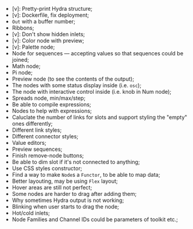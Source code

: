 
* [v]: Pretty-print Hydra structure;
* [v]: Dockerfile, fix deployment;
* `Out` with a buffer number;
* Ribbons;
* [v]: Don't show hidden inlets;
* [v]: Color node with preview;
* [v]: Palette node;
* Node for sequences — accepting values so that sequences could be joined;
* Math node;
* Pi node;
* Preview node (to see the contents of the output);
* The nodes with some status display inside (i.e. `osc`);
* The node with interactive control inside (i.e. knob in Num node);
* Spreads node, min/max/step;
* Be able to compile expressions;
* Nodes to help with expressions;
* Caluclate the number of links for slots and support styling the "empty" ones differently;
* Different link styles;
* Different connector styles;
* Value editors;
* Preview sequences;
* Finish remove-node buttons;
* Be able to dim slot if it's not connected to anything;
* Use CSS styles constructor;
* Find a way to make `Node`s a `Functor`, to be able to map data;
* Better layouting, may be using `Flex` layout;
* Hover areas are still not perfect;
* Some nodes are harder to drag after adding them;
* Why sometimes Hydra output is not working;
* Blinking when user starts to drag the node;
* Hot/cold inlets;
* Node Families and Channel IDs could be parameters of toolkit etc.;